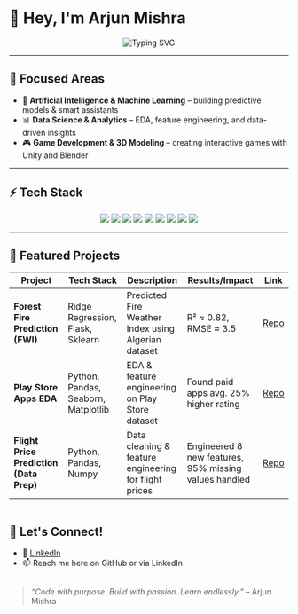 # 👋 Hey, I'm Arjun Mishra  

<p align="center">
  <img src="https://readme-typing-svg.demolab.com?font=Fira+Code&size=22&pause=1000&color=00FF00&center=true&vCenter=true&width=500&lines=AI+%26+ML+Enthusiast;Data+Science+Learner;Game+Dev+Explorer" alt="Typing SVG" />
</p>

---

## 🎯 Focused Areas  

- 🤖 **Artificial Intelligence & Machine Learning** – building predictive models & smart assistants  
- 📊 **Data Science & Analytics** – EDA, feature engineering, and data-driven insights  
- 🎮 **Game Development & 3D Modeling** – creating interactive games with Unity and Blender  

---

## ⚡ Tech Stack  

<p align="center">
  <img src="https://img.shields.io/badge/Python-3776AB?style=for-the-badge&logo=python&logoColor=white"/>
  <img src="https://img.shields.io/badge/TensorFlow-FF6F00?style=for-the-badge&logo=tensorflow&logoColor=white"/>
  <img src="https://img.shields.io/badge/PyTorch-EE4C2C?style=for-the-badge&logo=pytorch&logoColor=white"/>
  <img src="https://img.shields.io/badge/Scikit--Learn-F7931E?style=for-the-badge&logo=scikitlearn&logoColor=white"/>
  <img src="https://img.shields.io/badge/Flask-000000?style=for-the-badge&logo=flask&logoColor=white"/>
  <img src="https://img.shields.io/badge/Pandas-150458?style=for-the-badge&logo=pandas&logoColor=white"/>
  <img src="https://img.shields.io/badge/Numpy-013243?style=for-the-badge&logo=numpy&logoColor=white"/>
  <img src="https://img.shields.io/badge/Unity-100000?style=for-the-badge&logo=unity&logoColor=white"/>
  <img src="https://img.shields.io/badge/Blender-F5792A?style=for-the-badge&logo=blender&logoColor=white"/>
</p>

---

## 🚀 Featured Projects  

| Project                                | Tech Stack                      | Description | Results/Impact | Link |
|----------------------------------------|----------------------------------|-------------|----------------|------|
| **Forest Fire Prediction (FWI)**       | Ridge Regression, Flask, Sklearn | Predicted Fire Weather Index using Algerian dataset | R² ≈ 0.82, RMSE ≈ 3.5 | [Repo](https://github.com/Arjun-Mishra-29/Test-Forest-Fire-Analysis) |
| **Play Store Apps EDA**                | Python, Pandas, Seaborn, Matplotlib | EDA & feature engineering on Play Store dataset | Found paid apps avg. 25% higher rating | [Repo](#) |
| **Flight Price Prediction (Data Prep)**| Python, Pandas, Numpy           | Data cleaning & feature engineering for flight prices | Engineered 8 new features, 95% missing values handled | [Repo](#) |

---

## 💬 Let's Connect!  

- 💼 [LinkedIn](https://www.linkedin.com/in/arjunistra)  
- 📫 Reach me here on GitHub or via LinkedIn  

---

> *“Code with purpose. Build with passion. Learn endlessly.”* – Arjun Mishra  
